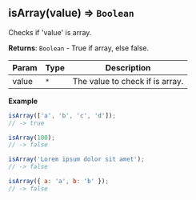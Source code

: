 <a name="isArray"></a>

## isArray(value) ⇒ <code>Boolean</code>
Checks if 'value' is array.

**Returns**: <code>Boolean</code> - True if array, else false.  

| Param | Type | Description |
| --- | --- | --- |
| value | <code>\*</code> | The value to check if is array. |

**Example**  
```js
isArray(['a', 'b', 'c', 'd']);
// -> true

isArray(100);
// -> false

isArray('Lorem ipsum dolor sit amet');
// -> false

isArray({ a: 'a', b: 'b' });
// -> false
```
